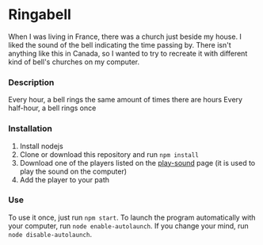 # Ringabell #
When I was living in France, there was a church just beside my house. I liked the sound of the bell indicating the time passing by. There isn't anything like this in Canada, so I wanted to try to recreate it with different kind of bell's churches on my computer.


### Description ###
Every hour, a bell rings the same amount of times there are hours
Every half-hour, a bell rings once


### Installation ###
1. Install nodejs
2. Clone or download this repository and run `npm install`
3. Download one of the players listed on the [play-sound](https://github.com/shime/play-sound) page (it is used to play the sound on the computer)
4. Add the player to your path

### Use ###
To use it once, just run `npm start`.
To launch the program automatically with your computer, run `node enable-autolaunch`. If you change your mind, run `node disable-autolaunch`.

